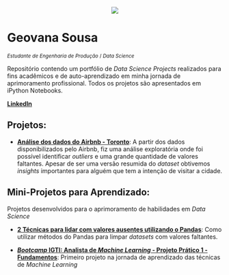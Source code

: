 <p align="center">
  <img src="https://i.imgur.com/XBPbfSs.png" >
</p>

# Geovana Sousa
<sub>*Estudante de Engenharia de Produção* / *Data Science* </sub>

Repositório contendo um portfólio de *Data Science Projects* realizados para fins acadêmicos e de auto-aprendizado em minha jornada de aprimoramento profissional. Todos os projetos são apresentados em iPython Notebooks.

**[LinkedIn](www.linkedin.com/in/geovana-sousaL)**


## Projetos:

* **[Análise dos dados do Airbnb - Toronto](https://bit.ly/2XTOmf9)**: 
A partir dos dados disponibilizados pelo Airbnb, fiz uma análise exploratória onde foi possível identificar *outliers* e uma grande quantidade de valores faltantes. Apesar de ser uma versão resumida do *dataset* obtivemos *insights* importantes para alguém que tem a intenção de visitar a cidade. 


## Mini-Projetos para Aprendizado:
Projetos desenvolvidos para o aprimoramento de habilidades em *Data Science*
  
* **[2 Técnicas para lidar com valores ausentes utilizando o Pandas](https://bit.ly/3geVrxn)**: 
Como utilizar métodos do Pandas para limpar *datasets* com valores faltantes.

* **[*Bootcamp* IGTI: Analista de *Machine Learning* - Projeto Prático 1 - Fundamentos](https://bit.ly/3fEWVB6)**:
Primeiro projeto na jornada de aprendizado das técnicas de *Machine Learning*
